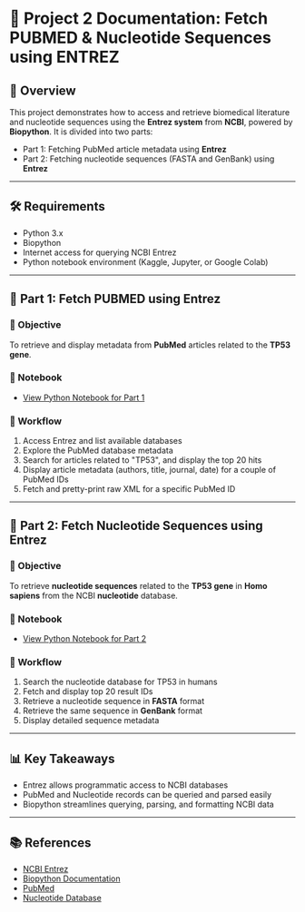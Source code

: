 # 📘 Project 2 Documentation: Fetch PUBMED & Nucleotide Sequences using ENTREZ

## 🧬 Overview

This project demonstrates how to access and retrieve biomedical literature and nucleotide sequences using the **Entrez system** from **NCBI**, powered by **Biopython**. It is divided into two parts:

- Part 1: Fetching PubMed article metadata using **Entrez**
- Part 2: Fetching nucleotide sequences (FASTA and GenBank) using **Entrez**

---

## 🛠 Requirements

- Python 3.x  
- Biopython  
- Internet access for querying NCBI Entrez  
- Python notebook environment (Kaggle, Jupyter, or Google Colab)

---

## 🧬 Part 1: Fetch PUBMED using Entrez

### 🎯 Objective

To retrieve and display metadata from **PubMed** articles related to the **TP53 gene**.

### 📓 Notebook

- [View Python Notebook for Part 1](https://github.com/sheetalreddy25/my-bio-hub/blob/66597486962ebc7a87efb324f1a6583d19060029/fetch-pubmed-using-entrez.ipynb)

### 🔄 Workflow

1. Access Entrez and list available databases  
2. Explore the PubMed database metadata  
3. Search for articles related to "TP53", and display the top 20 hits  
4. Display article metadata (authors, title, journal, date) for a couple of PubMed IDs
5. Fetch and pretty-print raw XML for a specific PubMed ID

---

## 🧪 Part 2: Fetch Nucleotide Sequences using Entrez

### 🎯 Objective

To retrieve **nucleotide sequences** related to the **TP53 gene** in **Homo sapiens** from the NCBI **nucleotide** database.

### 📓 Notebook

- [View Python Notebook for Part 2](https://github.com/sheetalreddy25/my-bio-hub/blob/main/fetch-nucleotide-sequences-using-entrez.ipynb)

### 🔄 Workflow

1. Search the nucleotide database for TP53 in humans  
2. Fetch and display top 20 result IDs  
3. Retrieve a nucleotide sequence in **FASTA** format  
4. Retrieve the same sequence in **GenBank** format  
5. Display detailed sequence metadata

---

## 📊 Key Takeaways

- Entrez allows programmatic access to NCBI databases  
- PubMed and Nucleotide records can be queried and parsed easily  
- Biopython streamlines querying, parsing, and formatting NCBI data  

---

## 📚 References

- [NCBI Entrez](https://www.ncbi.nlm.nih.gov/books/NBK25497/)  
- [Biopython Documentation](https://biopython.org/wiki/Documentation)  
- [PubMed](https://pubmed.ncbi.nlm.nih.gov/)  
- [Nucleotide Database](https://www.ncbi.nlm.nih.gov/nuccore/)
